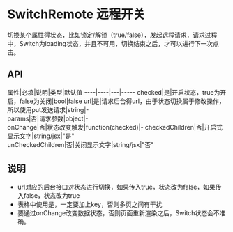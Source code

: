 # SwitchRemote 远程开关
切换某个属性得状态，比如锁定/解锁（true/false），发起远程请求，请求过程中，Switch为loading状态，并且不可用，切换结束之后，才可以进行下一次点击。

## API
属性|必填|说明|类型|默认值
----|----|---|-----
checked|是|开启状态，true为开启，false为关闭|bool|false
url|是|请求后台得url，由于状态切换属于修改操作，所以使用put发送请求|string|-                       
params|否|请求参数|object|-                    
onChange|否|状态改变触发|function(checked)|-
checkedChildren|否|开启式显示文字|string/jsx|"是"                    
unCheckedChildren|否|关闭显示文字|string/jsx|"否"  
                    
## 说明
- url对应的后台接口对状态进行切换，如果传入true，状态改为false，如果传入false，状态改为true
- 表格中使用是，一定要加上key，否则多页之间有干扰
- 要通过onChange改变数据状态，否则页面重新渲染之后，Switch状态会不准确。                    
 

